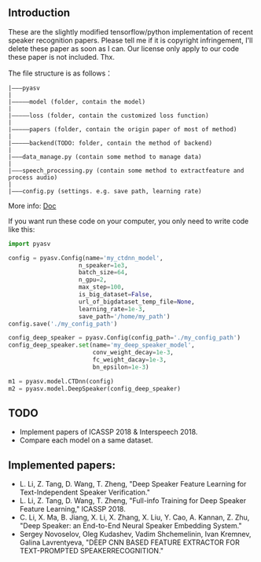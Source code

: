 ## Introduction

These are the slightly modified tensorflow/python implementation of recent speaker recognition papers.
Please tell me if it is copyright infringement, I'll delete these paper as soon as I can. Our license
only apply to our code these paper is not included. Thx.

The file structure is as follows：
```
|———pyasv
|
|—————model (folder, contain the model)
|
|—————loss (folder, contain the customized loss function)
|
|—————papers (folder, contain the origin paper of most of method)
|
|—————backend(TODO: folder, contain the method of backend)
|
|———data_manage.py (contain some method to manage data)
|
|———speech_processing.py (contain some method to extractfeature and process audio)
|
|———config.py (settings. e.g. save path, learning rate)
```

More info: [Doc](https://vzxxbacq.github.io/speaker-recognition-papers/html/index.html)

If you want run these code on your computer, you only need to write code like this:

```python
import pyasv

config = pyasv.Config(name='my_ctdnn_model',
                    n_speaker=1e3,
                    batch_size=64,
                    n_gpu=2,
                    max_step=100,
                    is_big_dataset=False,
                    url_of_bigdataset_temp_file=None,
                    learning_rate=1e-3,
                    save_path='/home/my_path')
config.save('./my_config_path')

config_deep_speaker = pyasv.Config(config_path='./my_config_path')
config_deep_speaker.set(name='my_deep_speaker_model',
                        conv_weight_decay=1e-3,
                        fc_weight_dacay=1e-3,
                        bn_epsilon=1e-3)

m1 = pyasv.model.CTDnn(config)
m2 = pyasv.model.DeepSpeaker(config_deep_speaker)
```

## TODO

* Implement papers of ICASSP 2018 & Interspeech 2018.
* Compare each model on a same dataset.

## Implemented papers:

* L. Li, Z. Tang, D. Wang, T. Zheng, "Deep Speaker Feature Learning for Text-Independent Speaker Verification." 
* L. Li, Z. Tang, D. Wang, T. Zheng, "Full-info Training for Deep Speaker Feature Learning," ICASSP 2018.
* C. Li, X. Ma, B. Jiang, X. Li, X. Zhang, X. Liu, Y. Cao, A. Kannan, Z. Zhu, "Deep Speaker: an End-to-End Neural Speaker Embedding System."
* Sergey Novoselov, Oleg Kudashev, Vadim Shchemelinin, Ivan Kremnev, Galina Lavrentyeva, "DEEP CNN BASED FEATURE EXTRACTOR FOR TEXT-PROMPTED SPEAKERRECOGNITION."